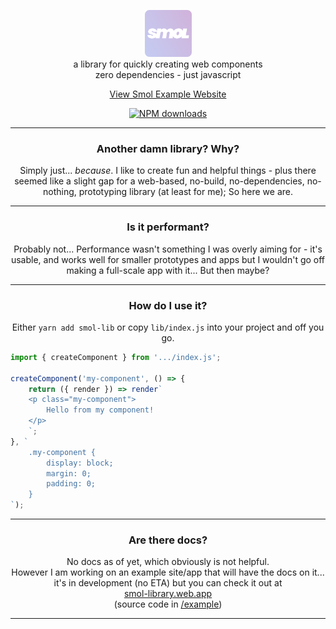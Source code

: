 <p align="center">
    <p align="center">
        <img src="./example/assets/img/favicon.png" height="75px">
        <br/>
        a library for quickly creating web components
        <br/>
        zero dependencies - just javascript
    </p>
</p>

<p align="center">
    <a href="https://smol-library.web.app/">View Smol Example Website</a>
</p>

<p align="center">
	<a href="https://www.npmjs.com/package/smol-lib"><img src="https://img.shields.io/bundlephobia/min/smol-lib?style=flat-square" alt="NPM downloads"></a>
</p>

---

<p align="center">
	<h3 align="center">Another damn library? Why?</h3>
	<p align="center">
		Simply just... <i>because</i>. I like to create fun and helpful things - plus there seemed like a slight gap for a web-based, no-build, no-dependencies, no-nothing, prototyping library (at least for me); So here we are.
	</p>
</p>

---

<p align="center">
	<h3 align="center">Is it performant?</h3>
	<p align="center">
		Probably not... Performance wasn't something I was overly aiming for - it's usable, and works well for smaller prototypes and apps but I wouldn't go off making a full-scale app with it... But then maybe?
	</p>
</p>

---

<p align="center">
	<h3 align="center">How do I use it?</h3>
	<p align="center">
		Either <code>yarn add smol-lib</code> or copy <code>lib/index.js</code> into your project and off you go.
    </p>
</p>

```javascript
import { createComponent } from '.../index.js';

createComponent('my-component', () => {
    return ({ render }) => render`
    <p class="my-component">
        Hello from my component!
    </p>
    `;
}, `
    .my-component {
        display: block;
        margin: 0;
        padding: 0;
    }
`);
```

---

<p align="center">
	<h3 align="center">Are there docs?</h3>
	<p align="center">
		No docs as of yet, which obviously is not helpful.
        <br/>
        However I am working on an example site/app that will have the docs on it... it's in development (no ETA) but you can check it out at
        <br/>
        <a href="https://smol-library.web.app/">smol-library.web.app</a>
        <br/>
        (source code in <a href="/example">/example</a>)
	</p>
</p>

---